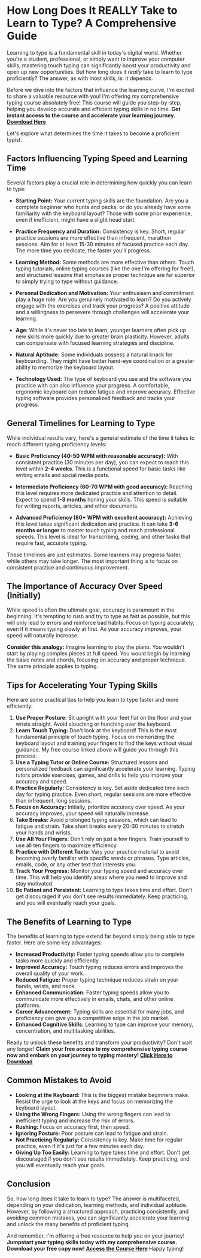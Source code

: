 # How Long Does It REALLY Take to Learn to Type? A Comprehensive Guide

Learning to type is a fundamental skill in today's digital world. Whether you're a student, professional, or simply want to improve your computer skills, mastering touch typing can significantly boost your productivity and open up new opportunities. But how long does it *really* take to learn to type proficiently? The answer, as with most skills, is: it depends.

Before we dive into the factors that influence the learning curve, I'm excited to share a valuable resource with you! I'm offering my comprehensive typing course absolutely free! This course will guide you step-by-step, helping you develop accurate and efficient typing skills in no time. **Get instant access to the course and accelerate your learning journey. [Download Here](https://udemywork.com/how-long-does-it-take-to-learn-to-type)**

Let's explore what determines the time it takes to become a proficient typist.

## Factors Influencing Typing Speed and Learning Time

Several factors play a crucial role in determining how quickly you can learn to type:

*   **Starting Point:** Your current typing skills are the foundation. Are you a complete beginner who hunts and pecks, or do you already have some familiarity with the keyboard layout? Those with some prior experience, even if inefficient, might have a slight head start.

*   **Practice Frequency and Duration:** Consistency is key.  Short, regular practice sessions are more effective than infrequent, marathon sessions. Aim for at least 15-30 minutes of focused practice each day. The more time you dedicate, the faster you'll progress.

*   **Learning Method:** Some methods are more effective than others. Touch typing tutorials, online typing courses (like the one I'm offering for free!), and structured lessons that emphasize proper technique are far superior to simply trying to type without guidance.

*   **Personal Dedication and Motivation:**  Your enthusiasm and commitment play a huge role.  Are you genuinely motivated to learn? Do you actively engage with the exercises and track your progress?  A positive attitude and a willingness to persevere through challenges will accelerate your learning.

*   **Age:** While it's never too late to learn, younger learners often pick up new skills more quickly due to greater brain plasticity. However, adults can compensate with focused learning strategies and discipline.

*   **Natural Aptitude:** Some individuals possess a natural knack for keyboarding. They might have better hand-eye coordination or a greater ability to memorize the keyboard layout.

*   **Technology Used:** The type of keyboard you use and the software you practice with can also influence your progress. A comfortable, ergonomic keyboard can reduce fatigue and improve accuracy.  Effective typing software provides personalized feedback and tracks your progress.

## General Timelines for Learning to Type

While individual results vary, here's a general estimate of the time it takes to reach different typing proficiency levels:

*   **Basic Proficiency (40-50 WPM with reasonable accuracy):**  With consistent practice (30 minutes per day), you can expect to reach this level within **2-4 weeks**. This is a functional speed for basic tasks like writing emails and social media posts.

*   **Intermediate Proficiency (60-70 WPM with good accuracy):** Reaching this level requires more dedicated practice and attention to detail.  Expect to spend **1-3 months** honing your skills. This speed is suitable for writing reports, articles, and other documents.

*   **Advanced Proficiency (80+ WPM with excellent accuracy):** Achieving this level takes significant dedication and practice.  It can take **3-6 months or longer** to master touch typing and reach professional speeds.  This level is ideal for transcribing, coding, and other tasks that require fast, accurate typing.

These timelines are just estimates. Some learners may progress faster, while others may take longer. The most important thing is to focus on consistent practice and continuous improvement.

## The Importance of Accuracy Over Speed (Initially)

While speed is often the ultimate goal, accuracy is paramount in the beginning.  It's tempting to rush and try to type as fast as possible, but this will only lead to errors and reinforce bad habits. Focus on typing accurately, even if it means typing slowly at first. As your accuracy improves, your speed will naturally increase.

**Consider this analogy:** Imagine learning to play the piano. You wouldn't start by playing complex pieces at full speed. You would begin by learning the basic notes and chords, focusing on accuracy and proper technique. The same principle applies to typing.

## Tips for Accelerating Your Typing Skills

Here are some practical tips to help you learn to type faster and more efficiently:

1.  **Use Proper Posture:** Sit upright with your feet flat on the floor and your wrists straight. Avoid slouching or hunching over the keyboard.
2.  **Learn Touch Typing:** Don't look at the keyboard!  This is the most fundamental principle of touch typing. Focus on memorizing the keyboard layout and training your fingers to find the keys without visual guidance. My free course linked above will guide you through this process.
3.  **Use a Typing Tutor or Online Course:** Structured lessons and personalized feedback can significantly accelerate your learning. Typing tutors provide exercises, games, and drills to help you improve your accuracy and speed.
4.  **Practice Regularly:** Consistency is key.  Set aside dedicated time each day for typing practice. Even short, regular sessions are more effective than infrequent, long sessions.
5.  **Focus on Accuracy:** Initially, prioritize accuracy over speed. As your accuracy improves, your speed will naturally increase.
6.  **Take Breaks:** Avoid prolonged typing sessions, which can lead to fatigue and strain. Take short breaks every 20-30 minutes to stretch your hands and wrists.
7.  **Use All Your Fingers:** Don't rely on just a few fingers. Train yourself to use all ten fingers to maximize efficiency.
8.  **Practice with Different Texts:**  Vary your practice material to avoid becoming overly familiar with specific words or phrases.  Type articles, emails, code, or any other text that interests you.
9.  **Track Your Progress:** Monitor your typing speed and accuracy over time. This will help you identify areas where you need to improve and stay motivated.
10. **Be Patient and Persistent:** Learning to type takes time and effort. Don't get discouraged if you don't see results immediately. Keep practicing, and you will eventually reach your goals.

## The Benefits of Learning to Type

The benefits of learning to type extend far beyond simply being able to type faster. Here are some key advantages:

*   **Increased Productivity:**  Faster typing speeds allow you to complete tasks more quickly and efficiently.
*   **Improved Accuracy:**  Touch typing reduces errors and improves the overall quality of your work.
*   **Reduced Fatigue:**  Proper typing technique reduces strain on your hands, wrists, and neck.
*   **Enhanced Communication:**  Faster typing speeds allow you to communicate more effectively in emails, chats, and other online platforms.
*   **Career Advancement:**  Typing skills are essential for many jobs, and proficiency can give you a competitive edge in the job market.
*   **Enhanced Cognitive Skills:**  Learning to type can improve your memory, concentration, and multitasking abilities.

Ready to unlock these benefits and transform your productivity? Don't wait any longer! **Claim your free access to my comprehensive typing course now and embark on your journey to typing mastery! [Click Here to Download](https://udemywork.com/how-long-does-it-take-to-learn-to-type)**

## Common Mistakes to Avoid

*   **Looking at the Keyboard:**  This is the biggest mistake beginners make.  Resist the urge to look at the keys and focus on memorizing the keyboard layout.
*   **Using the Wrong Fingers:**  Using the wrong fingers can lead to inefficient typing and increase the risk of errors.
*   **Rushing:**  Focus on accuracy first, then speed.
*   **Ignoring Posture:**  Poor posture can lead to fatigue and strain.
*   **Not Practicing Regularly:**  Consistency is key.  Make time for regular practice, even if it's just for a few minutes each day.
*   **Giving Up Too Easily:**  Learning to type takes time and effort. Don't get discouraged if you don't see results immediately. Keep practicing, and you will eventually reach your goals.

## Conclusion

So, how long does it take to learn to type? The answer is multifaceted, depending on your dedication, learning methods, and individual aptitude. However, by following a structured approach, practicing consistently, and avoiding common mistakes, you can significantly accelerate your learning and unlock the many benefits of proficient typing.

And remember, I'm offering a free resource to help you on your journey! **Jumpstart your typing skills today with my comprehensive course. Download your free copy now! [Access the Course Here](https://udemywork.com/how-long-does-it-take-to-learn-to-type)** Happy typing!
